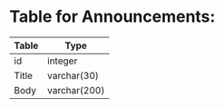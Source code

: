# Table for Announcements:

|Table|Type|
|---|---|
|id|integer|
|Title|varchar(30)|
|Body|varchar(200)|
